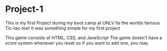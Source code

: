 # Project-1
This is my first Project during my boot camp at UNLV 
Its the worlds famous Tic-tac-toe!
It was something simple for my first project

This game consists of HTML, CSS, and JaveScript
The game doesn't have a score system whenever you reset
so if you want to add one, you may.


